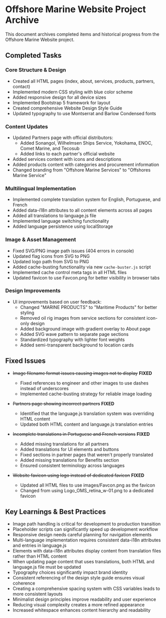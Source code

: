 # Offshore Marine Website Project Archive

This document archives completed items and historical progress from the Offshore Marine Website project.

## Completed Tasks

### Core Structure & Design
- Created all HTML pages (index, about, services, products, partners, contact)
- Implemented modern CSS styling with blue color scheme
- Added responsive design for all device sizes
- Implemented Bootstrap 5 framework for layout
- Created comprehensive Website Design Style Guide
- Updated typography to use Montserrat and Barlow Condensed fonts

### Content Updates
- Updated Partners page with official distributors:
  - Added Sonangol, Wilhelmsen Ships Service, Yokohama, ENOC, Comet Marine, and Tecosub
  - Added links to each partner's official website
- Added services content with icons and descriptions
- Added products content with categories and procurement information
- Changed branding from "Offshore Marine Services" to "Offshores Marine Service"

### Multilingual Implementation
- Implemented complete translation system for English, Portuguese, and French
- Added data-i18n attributes to all content elements across all pages
- Added all translations to language.js file
- Implemented language switching functionality
- Added language persistence using localStorage

### Image & Asset Management
- Fixed SVG/PNG image path issues (404 errors in console)
- Updated flag icons from SVG to PNG
- Updated logo path from SVG to PNG
- Added cache-busting functionality via new `cache-buster.js` script
- Implemented cache control meta tags in all HTML files
- Updated favicon to use Favcon.png for better visibility in browser tabs

### Design Improvements
- UI improvements based on user feedback:
  - Changed "MARINE PRODUCTS" to "Maritime Products" for better styling
  - Removed oil rig images from service sections for consistent icon-only design
  - Added background image with gradient overlay to About page
  - Added SVG wave pattern to separate page sections
  - Standardized typography with lighter font weights
  - Added semi-transparent background to location cards

## Fixed Issues

- ~~Image filename format issues causing images not to display~~ **FIXED**
  - Fixed references to engineer and other images to use dashes instead of underscores
  - Implemented cache-busting strategy for reliable image loading

- ~~Partners page showing incorrect partners~~ **FIXED**
  - Identified that the language.js translation system was overriding HTML content
  - Updated both HTML content and language.js translation entries

- ~~Incomplete translations in Portuguese and French versions~~ **FIXED**
  - Added missing translations for all partners
  - Added translations for UI elements and buttons
  - Fixed sections in partner pages that weren't properly translated
  - Added missing translations for Benefits section
  - Ensured consistent terminology across languages

- ~~Website favicon using logo instead of dedicated favicon~~ **FIXED**
  - Updated all HTML files to use images/Favcon.png as the favicon
  - Changed from using Logo_OMS_retina_w-01.png to a dedicated favicon

## Key Learnings & Best Practices

- Image path handling is critical for development to production transition
- Placeholder scripts can significantly speed up development workflow
- Responsive design needs careful planning for navigation elements
- Multi-language implementation requires consistent data-i18n attributes and entries in language.js
- Elements with data-i18n attributes display content from translation files rather than HTML content
- When updating page content that uses translations, both HTML and language.js file must be updated
- Typography choices significantly impact brand identity
- Consistent referencing of the design style guide ensures visual coherence
- Creating a comprehensive spacing system with CSS variables leads to more consistent layouts
- Minimalist design principles improve readability and user experience
- Reducing visual complexity creates a more refined appearance
- Increased whitespace enhances content hierarchy and readability
